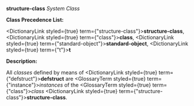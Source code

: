 **structure-class** *System Class* 



**Class Precedence List:** 



<DictionaryLink styled={true} term={"structure-class"}><b>structure-class</b></DictionaryLink>, <DictionaryLink styled={true} term={"class"}><b>class</b></DictionaryLink>, <DictionaryLink styled={true} term={"standard-object"}><b>standard-object</b></DictionaryLink>, <DictionaryLink styled={true} term={"t"}><b>t</b></DictionaryLink> 



**Description:** 



All *classes* defined by means of <DictionaryLink styled={true} term={"defstruct"}><b>defstruct</b></DictionaryLink> are <GlossaryTerm styled={true} term={"instance"}><i>instances</i></GlossaryTerm> of the <GlossaryTerm styled={true} term={"class"}><i>class</i></GlossaryTerm> <DictionaryLink styled={true} term={"structure-class"}><b>structure-class</b></DictionaryLink>. 